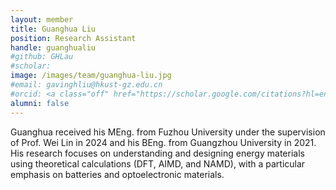 ```yaml
---
layout: member
title: Guanghua Liu
position: Research Assistant
handle: guanghualiu
#github: GHLau
#scholar:
image: /images/team/guanghua-liu.jpg
#email: gavinghliu@hkust-gz.edu.cn
#orcid: <a class="off" href="https://scholar.google.com/citations?hl=en&user=RAPUZlEAAAAJ">Prof. Wei Lin</a>
alumni: false
---
```


Guanghua received his MEng. from Fuzhou University under the supervision of Prof. Wei Lin in 2024 and his BEng. from Guangzhou University in 2021. His research focuses on understanding and designing energy materials using theoretical calculations (DFT, AIMD, and NAMD), with a particular emphasis on batteries and optoelectronic materials.